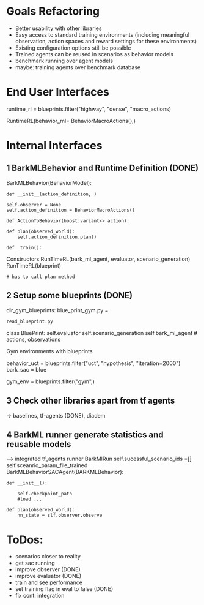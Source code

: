 # Goals Refactoring

- Better usability with other libraries
- Easy access to standard training environments (including meaningful observation, action spaces and reward settings for these environments)
- Existing configuration options still be possible
- Trained agents can be reused in scenarios as behavior models
- benchmark running over agent models
- maybe: training agents over benchmark database


# End User Interfaces

runtime_rl = blueprints.filter("highway", "dense", "macro_actions)

RuntimeRL(behavior_ml= BehaviorMacroActions(),)

# Internal Interfaces


## 1 BarkMLBehavior and Runtime Definition (DONE)

BarkMLBehavior(BehaviorModel):

    def __init__(action_definition, )

    self.observer = None
    self.action_definition = BehaviorMacroActions()

    def ActionToBehavior(boost:variant<> action):

    def plan(observed_world):
        self.action_definition.plan()

    def _train():


Constructors
    RunTimeRL(bark_ml_agent, evaluator, scenario_generation)
    RunTimeRL(blueprint)

    # has to call plan method



## 2 Setup some blueprints (DONE)

dir_gym_blueprints:
    blue_print_gym.py =

    read_blueprint.py



class BluePrint:
    self.evaluator
    self.scenario_generation
    self.bark_ml_agent # actions, observations

Gym environments with blueprints

behavior_uct = blueprints.filter("uct", "hypothesis", "iteration=2000")
bark_sac = blue

gym_env = blueprints.filter("gym",)

## 3 Check other libraries apart from tf agents
-> baselines, tf-agents (DONE), diadem


## 4 BarkML runner generate statistics and reusable models
--> integrated tf_agents runner
BarkMlRun
    self.sucessful_scenario_ids =[]
    self.sceanrio_param_file_trained
BarkMLBehaviorSACAgent(BARKMLBehavior):

    def __init__():

        self.checkpoint_path
        #load ...

    def plan(observed_world):
        nn_state = slf.observer.observe



# ToDos:
- scenarios closer to reality
- get sac running
- improve observer (DONE)
- improve evaluator (DONE)
- train and see performance
- set training flag in eval to false (DONE)
- fix cont. integration